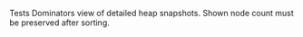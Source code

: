 Tests Dominators view of detailed heap snapshots. Shown node count must be preserved after sorting.
